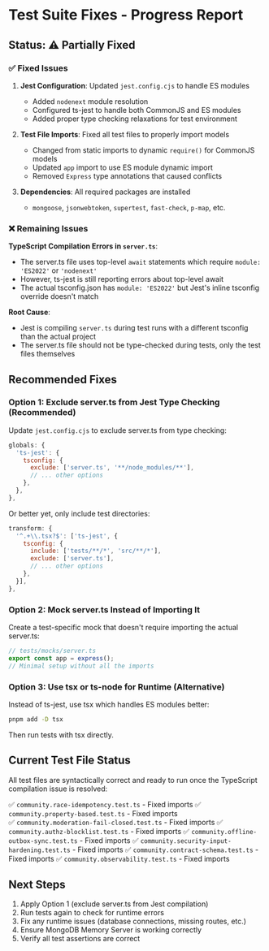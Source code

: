 # Test Suite Fixes - Progress Report

## Status: ⚠️ Partially Fixed

### ✅ Fixed Issues

1. **Jest Configuration**: Updated `jest.config.cjs` to handle ES modules
   - Added `nodenext` module resolution
   - Configured ts-jest to handle both CommonJS and ES modules
   - Added proper type checking relaxations for test environment

2. **Test File Imports**: Fixed all test files to properly import models
   - Changed from static imports to dynamic `require()` for CommonJS models
   - Updated `app` import to use ES module dynamic import
   - Removed `Express` type annotations that caused conflicts

3. **Dependencies**: All required packages are installed
   - `mongoose`, `jsonwebtoken`, `supertest`, `fast-check`, `p-map`, etc.

### ❌ Remaining Issues

**TypeScript Compilation Errors in `server.ts`**:
- The server.ts file uses top-level `await` statements which require `module: 'ES2022'` or `'nodenext'`
- However, ts-jest is still reporting errors about top-level await
- The actual tsconfig.json has `module: 'ES2022'` but Jest's inline tsconfig override doesn't match

**Root Cause**: 
- Jest is compiling `server.ts` during test runs with a different tsconfig than the actual project
- The server.ts file should not be type-checked during tests, only the test files themselves

## Recommended Fixes

### Option 1: Exclude server.ts from Jest Type Checking (Recommended)

Update `jest.config.cjs` to exclude server.ts from type checking:

```javascript
globals: {
  'ts-jest': {
    tsconfig: {
      exclude: ['server.ts', '**/node_modules/**'],
      // ... other options
    },
  },
},
```

Or better yet, only include test directories:

```javascript
transform: {
  '^.+\\.tsx?$': ['ts-jest', {
    tsconfig: {
      include: ['tests/**/*', 'src/**/*'],
      exclude: ['server.ts'],
      // ... other options
    },
  }],
},
```

### Option 2: Mock server.ts Instead of Importing It

Create a test-specific mock that doesn't require importing the actual server.ts:

```typescript
// tests/mocks/server.ts
export const app = express();
// Minimal setup without all the imports
```

### Option 3: Use tsx or ts-node for Runtime (Alternative)

Instead of ts-jest, use tsx which handles ES modules better:

```bash
pnpm add -D tsx
```

Then run tests with tsx directly.

## Current Test File Status

All test files are syntactically correct and ready to run once the TypeScript compilation issue is resolved:

✅ `community.race-idempotency.test.ts` - Fixed imports
✅ `community.property-based.test.ts` - Fixed imports  
✅ `community.moderation-fail-closed.test.ts` - Fixed imports
✅ `community.authz-blocklist.test.ts` - Fixed imports
✅ `community.offline-outbox-sync.test.ts` - Fixed imports
✅ `community.security-input-hardening.test.ts` - Fixed imports
✅ `community.contract-schema.test.ts` - Fixed imports
✅ `community.observability.test.ts` - Fixed imports

## Next Steps

1. Apply Option 1 (exclude server.ts from Jest compilation)
2. Run tests again to check for runtime errors
3. Fix any runtime issues (database connections, missing routes, etc.)
4. Ensure MongoDB Memory Server is working correctly
5. Verify all test assertions are correct

